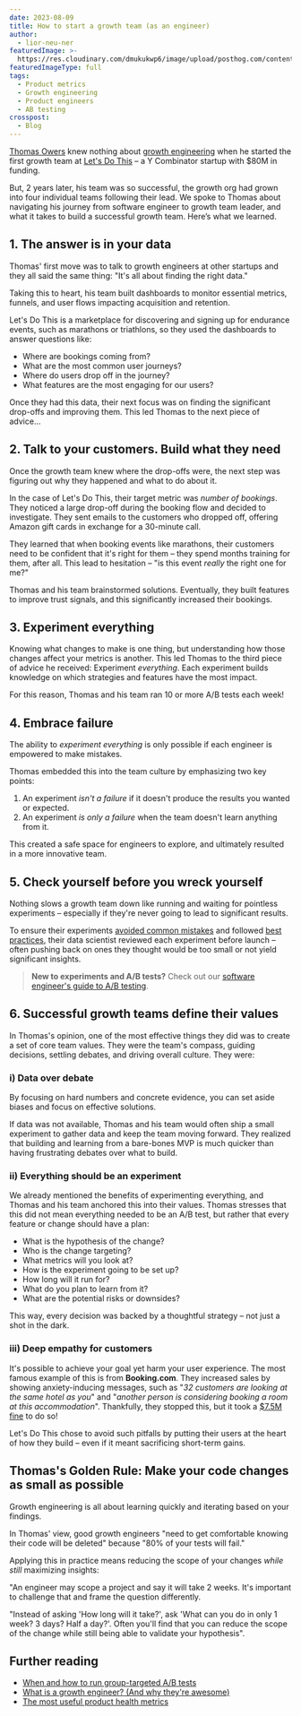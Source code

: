 ```yaml
---
date: 2023-08-09
title: How to start a growth team (as an engineer)
author:
  - lior-neu-ner
featuredImage: >-
  https://res.cloudinary.com/dmukukwp6/image/upload/posthog.com/contents/images/blog/athlete-hog.jpeg
featuredImageType: full
tags:
  - Product metrics
  - Growth engineering
  - Product engineers
  - AB testing
crosspost:
  - Blog
---
```

[Thomas Owers](https://www.linkedin.com/in/thomasowers/) knew nothing about [growth engineering](/blog/what-is-a-growth-engineer) when he started the first growth team at [Let's Do This](https://www.letsdothis.com/) – a Y Combinator startup with $80M in funding.

But, 2 years later, his team was so successful, the growth org had grown into four individual teams following their lead. We spoke to Thomas about navigating his journey from software engineer to growth team leader, and what it takes to build a successful growth team. Here’s what we learned.

## 1. The answer is in your data

Thomas' first move was to talk to growth engineers at other startups and they all said the same thing: "It's all about finding the right data." 

Taking this to heart, his team built dashboards to monitor essential metrics, funnels, and user flows impacting acquisition and retention. 

Let's Do This is a marketplace for discovering and signing up for endurance events, such as marathons or triathlons, so they used the dashboards to answer questions like:

- Where are bookings coming from? 
- What are the most common user journeys? 
- Where do users drop off in the journey? 
- What features are the most engaging for our users? 

Once they had this data, their next focus was on finding the significant drop-offs and improving them. This led Thomas to the next piece of advice...

## 2. Talk to your customers. Build what they need

Once the growth team knew where the drop-offs were, the next step was figuring out why they happened and what to do about it. 

In the case of Let's Do This, their target metric was *number of bookings*. They noticed a large drop-off during the booking flow and decided to investigate. They sent emails to the customers who dropped off, offering Amazon gift cards in exchange for a 30-minute call.

They learned that when booking events like marathons, their customers need to be confident that it's right for them – they spend months training for them, after all. This lead to hesitation – "is this event _really_ the right one for me?"

Thomas and his team brainstormed solutions. Eventually, they built features to improve trust signals, and this significantly increased their bookings.

## 3. Experiment everything

Knowing what changes to make is one thing, but understanding how those changes affect your metrics is another. This led Thomas to the third piece of advice he received: Experiment *everything*. Each experiment builds knowledge on which strategies and features have the most impact.

For this reason, Thomas and his team ran 10 or more A/B tests each week! 

## 4. Embrace failure

The ability to *experiment everything* is only possible if each engineer is empowered to make mistakes. 

Thomas embedded this into the team culture by emphasizing two key points:

1. An experiment _isn't a failure_ if it doesn't produce the results you wanted or expected.
2. An experiment _is only a failure_ when the team doesn't learn anything from it. 

This created a safe space for engineers to explore, and ultimately resulted in a more innovative team.

## 5. Check yourself before you wreck yourself

Nothing slows a growth team down like running and waiting for pointless experiments – especially if they're never going to lead to significant results.

To ensure their experiments [avoided common mistakes](/blog/ab-testing-mistakes) and followed [best practices](/product-engineers/feature-flag-best-practices), their data scientist reviewed each experiment before launch – often pushing back on ones they thought would be too small or not yield significant insights.

> **New to experiments and A/B tests?** Check out our [software engineer's guide to A/B testing](/blog/ab-testing-guide-for-engineers).

## 6. Successful growth teams define their values

In Thomas's opinion, one of the most effective things they did was to create a set of core team values. They were the team's compass, guiding decisions, settling debates, and driving overall culture. They were:

### i) Data over debate

By focusing on hard numbers and concrete evidence, you can set aside biases and focus on effective solutions.

If data was not available, Thomas and his team would often ship a small experiment to gather data and keep the team moving forward. They realized that building and learning from a bare-bones MVP is much quicker than having frustrating debates over what to build.

### ii) Everything should be an experiment

We already mentioned the benefits of experimenting everything, and Thomas and his team anchored this into their values. Thomas stresses that this did not mean everything needed to be an A/B test, but rather that every feature or change should have a plan:

- What is the hypothesis of the change?
- Who is the change targeting?
- What metrics will you look at?
- How is the experiment going to be set up?
- How long will it run for?
- What do you plan to learn from it?
- What are the potential risks or downsides?

This way, every decision was backed by a thoughtful strategy – not just a shot in the dark. 

### iii) Deep empathy for customers

It's possible to achieve your goal yet harm your user experience. The most famous example of this is from **Booking.com**. They increased sales by showing anxiety-inducing messages, such as "*32 customers are looking at the same hotel as you*" and "*another person is considering booking a room at this accommodation*". Thankfully, they stopped this, but it took a [$7.5M fine](https://www.gvh.hu/en/press_room/press_releases/press-releases-2020/gigantic-fine-imposed-on-booking.com-by-the-gvh) to do so!

Let's Do This chose to avoid such pitfalls by putting their users at the heart of how they build – even if it meant sacrificing short-term gains.

## Thomas's Golden Rule: Make your code changes as small as possible

Growth engineering is all about learning quickly and iterating based on your findings. 

In Thomas' view, good growth engineers "need to get comfortable knowing their code will be deleted" because "80% of your tests will fail."

Applying this in practice means reducing the scope of your changes *while still* maximizing insights:

"An engineer may scope a project and say it will take 2 weeks. It's important to challenge that and frame the question differently.

"Instead of asking 'How long will it take?', ask 'What can you do in only 1 week? 3 days? Half a day?'. Often you'll find that you can reduce the scope of the change while still being able to validate your hypothesis".

## Further reading

- [When and how to run group-targeted A/B tests](/blog/running-group-targeted-ab-tests)
- [What is a growth engineer? (And why they're awesome)](/blog/what-is-a-growth-engineer)
- [The most useful product health metrics](/blog/product-health-metrics)
